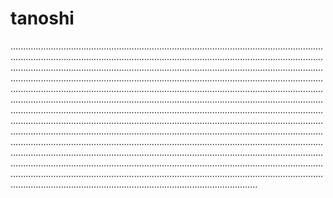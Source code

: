 # tanoshi
..............................................................................................................................................................................................................................................................................................................................................................................................................................................................................................................................................................................................................................................................................................................................................................................................................................................................................................................................................................................................................................................................................................................................................................................................................................................................................................................................................................................................................................................................................................................................................................................................................................................................................................................................................................................